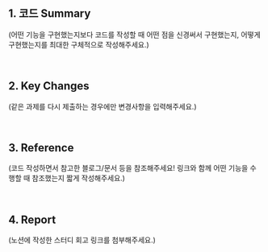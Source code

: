 ## 1. 코드 Summary

(어떤 기능을 구현했는지보다 코드를 작성할 때 어떤 점을 신경써서 구현했는지, 어떻게 구현했는지를 최대한 구체적으로 작성해주세요.)

<br/>

## 2. Key Changes

(같은 과제를 다시 제출하는 경우에만 변경사항을 입력해주세요.)

<br/>

## 3. Reference

(코드 작성하면서 참고한 블로그/문서 등을 참조해주세요! 링크와 함께 어떤 기능을 수행할 때 참조했는지 짧게 작성해주세요.)

<br/>

## 4. Report

(노션에 작성한 스터디 회고 링크를 첨부해주세요.)
